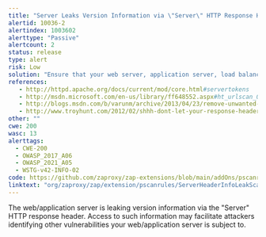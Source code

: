 ```yaml
---
title: "Server Leaks Version Information via \"Server\" HTTP Response Header Field"
alertid: 10036-2
alertindex: 1003602
alerttype: "Passive"
alertcount: 2
status: release
type: alert
risk: Low
solution: "Ensure that your web server, application server, load balancer, etc. is configured to suppress the \"Server\" header or provide generic details."
references:
   - http://httpd.apache.org/docs/current/mod/core.html#servertokens
   - http://msdn.microsoft.com/en-us/library/ff648552.aspx#ht_urlscan_007
   - http://blogs.msdn.com/b/varunm/archive/2013/04/23/remove-unwanted-http-response-headers.aspx
   - http://www.troyhunt.com/2012/02/shhh-dont-let-your-response-headers.html
other: ""
cwe: 200
wasc: 13
alerttags: 
  - CWE-200
  - OWASP_2017_A06
  - OWASP_2021_A05
  - WSTG-v42-INFO-02
code: https://github.com/zaproxy/zap-extensions/blob/main/addOns/pscanrules/src/main/java/org/zaproxy/zap/extension/pscanrules/ServerHeaderInfoLeakScanRule.java
linktext: "org/zaproxy/zap/extension/pscanrules/ServerHeaderInfoLeakScanRule.java"
---
```

The web/application server is leaking version information via the "Server" HTTP response header. Access to such information may facilitate attackers identifying other vulnerabilities your web/application server is subject to.
